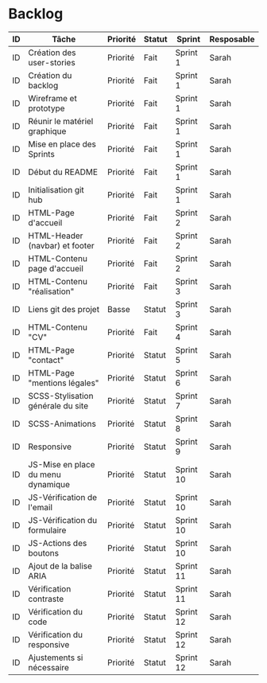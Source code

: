 # Backlog


| ID | Tâche                               | Priorité | Statut | Sprint |Resposable |
|----|-------------------------------------|----------|--------|--------|-----------|
| ID | Création des user-stories           | Priorité | Fait | Sprint 1 |Sarah |
| ID | Création du backlog                 | Priorité | Fait | Sprint 1 |Sarah |
| ID | Wireframe et prototype              | Priorité | Fait | Sprint 1 |Sarah |
| ID | Réunir le matériel graphique        | Priorité | Fait | Sprint 1 |Sarah |
| ID | Mise en place des Sprints           | Priorité | Fait | Sprint 1 |Sarah |
| ID | Début du README                     | Priorité | Fait | Sprint 1 |Sarah |
| ID | Initialisation git hub              | Priorité | Fait | Sprint 1 |Sarah |
| ID | HTML-Page d'accueil                 | Priorité | Fait | Sprint 2 |Sarah |
| ID | HTML-Header (navbar) et footer      | Priorité | Fait | Sprint 2 |Sarah |
| ID | HTML-Contenu page d'accueil         | Priorité | Fait | Sprint 2 |Sarah |
| ID | HTML-Contenu "réalisation"          | Priorité | Fait | Sprint 3 |Sarah |
| ID | Liens git des projet                | Basse    | Statut | Sprint 3 |Sarah |
| ID | HTML-Contenu "CV"                   | Priorité | Fait | Sprint 4 |Sarah |
| ID | HTML-Page "contact"                 | Priorité | Statut | Sprint 5 |Sarah |
| ID | HTML-Page "mentions légales"        | Priorité | Statut | Sprint 6 |Sarah |
| ID | SCSS-Stylisation générale du site   | Priorité | Statut | Sprint 7|Sarah |
| ID | SCSS-Animations                     | Priorité | Statut | Sprint 8 |Sarah |
| ID | Responsive                          | Priorité | Statut | Sprint 9 |Sarah |
| ID | JS-Mise en place du menu dynamique  | Priorité | Statut | Sprint 10 |Sarah |
| ID | JS-Vérification de l'email          | Priorité | Statut | Sprint 10 |Sarah |
| ID | JS-Vérification du formulaire       | Priorité | Statut | Sprint 10 |Sarah |
| ID | JS-Actions des boutons              | Priorité | Statut | Sprint 10 |Sarah |
| ID | Ajout de la balise ARIA             | Priorité | Statut | Sprint 11 |Sarah |
| ID | Vérification contraste              | Priorité | Statut | Sprint 11 |Sarah |
| ID | Vérification du code                | Priorité | Statut | Sprint 12 |Sarah |
| ID | Vérification du responsive          | Priorité | Statut | Sprint 12 |Sarah |
| ID | Ajustements si nécessaire           | Priorité | Statut | Sprint 12 |Sarah |